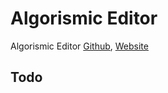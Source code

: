 # Algorismic Editor

Algorismic Editor [Github](https://github.com/AbdulazizSulaymon/algorismic-editor),
[Website](https://algorismic-editor.vercel.app/)

## Todo
